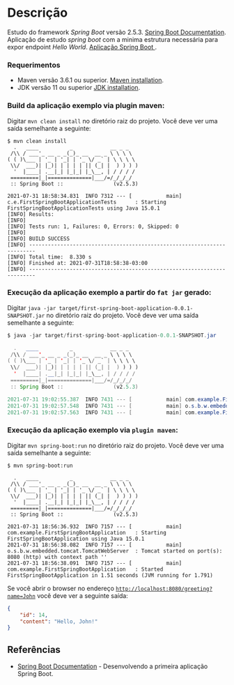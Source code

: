 # Descrição
Estudo do framework *_Spring Boot_* versão 2.5.3. [Spring Boot Documentation](https://docs.spring.io/spring-boot/docs/2.5.3/reference/htmlsingle/).
Aplicação de estudo *_spring boot_* com a minima estrutura necessária para expor endpoint _Hello World_. [Aplicação Spring Boot 
](https://docs.spring.io/spring-boot/docs/2.5.3/reference/htmlsingle/#getting-started.first-application).

### Requerimentos
- Maven versão 3.6.1 ou superior. [Maven installation](https://maven.apache.org/install.html).
- JDK versão 11 ou superior [JDK installation](https://adoptopenjdk.net/).

### Build da aplicação exemplo via plugin maven:
Digitar `mvn clean install` no diretório raiz do projeto. Você deve ver uma saída semelhante a seguinte:
```maven
$ mvn clean install
  .   ____          _            __ _ _
 /\\ / ___'_ __ _ _(_)_ __  __ _ \ \ \ \
( ( )\___ | '_ | '_| | '_ \/ _` | \ \ \ \
 \\/  ___)| |_)| | | | | || (_| |  ) ) ) )
  '  |____| .__|_| |_|_| |_\__, | / / / /
 =========|_|==============|___/=/_/_/_/
 :: Spring Boot ::                (v2.5.3)

2021-07-31 18:58:34.831  INFO 7312 --- [           main] c.e.FirstSpringBootApplicationTests      : Starting FirstSpringBootApplicationTests using Java 15.0.1
[INFO] Results:
[INFO] 
[INFO] Tests run: 1, Failures: 0, Errors: 0, Skipped: 0
[INFO] 
[INFO] BUILD SUCCESS
[INFO] ------------------------------------------------------------------------
[INFO] Total time:  8.330 s
[INFO] Finished at: 2021-07-31T18:58:38-03:00
[INFO] ------------------------------------------------------------------------
```

### Execução da aplicação exemplo a partir do `fat jar` gerado:
Digitar `java -jar target/first-spring-boot-application-0.0.1-SNAPSHOT.jar` no diretório raiz do projeto. Você deve ver uma saída semelhante a seguinte:
```java
$ java -jar target/first-spring-boot-application-0.0.1-SNAPSHOT.jar 

  .   ____          _            __ _ _
 /\\ / ___'_ __ _ _(_)_ __  __ _ \ \ \ \
( ( )\___ | '_ | '_| | '_ \/ _` | \ \ \ \
 \\/  ___)| |_)| | | | | || (_| |  ) ) ) )
  '  |____| .__|_| |_|_| |_\__, | / / / /
 =========|_|==============|___/=/_/_/_/
 :: Spring Boot ::                (v2.5.3)

2021-07-31 19:02:55.387  INFO 7431 --- [           main] com.example.FirstSpringBootApplication   : Starting FirstSpringBootApplication v0.0.1-SNAPSHOT using Java 15.0.1
2021-07-31 19:02:57.548  INFO 7431 --- [           main] o.s.b.w.embedded.tomcat.TomcatWebServer  : Tomcat started on port(s): 8080 (http) with context path ''
2021-07-31 19:02:57.563  INFO 7431 --- [           main] com.example.FirstSpringBootApplication   : Started FirstSpringBootApplication in 2.861 seconds (JVM running for 3.437)
```

### Execução da aplicação exemplo via `plugin maven`:
Digitar `mvn spring-boot:run` no diretório raiz do projeto. Você deve ver uma saída semelhante a seguinte:
```maven
$ mvn spring-boot:run

  .   ____          _            __ _ _
 /\\ / ___'_ __ _ _(_)_ __  __ _ \ \ \ \
( ( )\___ | '_ | '_| | '_ \/ _` | \ \ \ \
 \\/  ___)| |_)| | | | | || (_| |  ) ) ) )
  '  |____| .__|_| |_|_| |_\__, | / / / /
 =========|_|==============|___/=/_/_/_/
 :: Spring Boot ::                (v2.5.3)

2021-07-31 18:56:36.932  INFO 7157 --- [           main] com.example.FirstSpringBootApplication   : Starting FirstSpringBootApplication using Java 15.0.1
2021-07-31 18:56:38.082  INFO 7157 --- [           main] o.s.b.w.embedded.tomcat.TomcatWebServer  : Tomcat started on port(s): 8080 (http) with context path ''
2021-07-31 18:56:38.091  INFO 7157 --- [           main] com.example.FirstSpringBootApplication   : Started FirstSpringBootApplication in 1.51 seconds (JVM running for 1.791)
```
Se você abrir o browser no endereço [`http://localhost:8080/greeting?name=John`](http://localhost:8080/greeting?name=John) você deve ver a seguinte saída:
```json
{
    "id": 14,
    "content": "Hello, John!"
}
```

## Referências
- [Spring Boot Documentation](https://docs.spring.io/spring-boot/docs/2.5.3/reference/htmlsingle/#getting-started.first-application) - Desenvolvendo a primeira aplicação Spring Boot.

